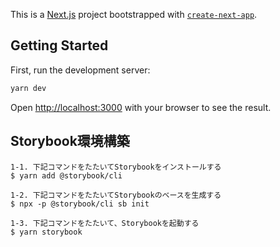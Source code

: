 This is a [Next.js](https://nextjs.org/) project bootstrapped with [`create-next-app`](https://github.com/vercel/next.js/tree/canary/packages/create-next-app).

## Getting Started

First, run the development server:

```bash
yarn dev
```

Open [http://localhost:3000](http://localhost:3000) with your browser to see the result.

## Storybook環境構築

```
1-1. 下記コマンドをたたいてStorybookをインストールする
$ yarn add @storybook/cli

1-2. 下記コマンドをたたいてStorybookのベースを生成する
$ npx -p @storybook/cli sb init

1-3. 下記コマンドをたたいて、Storybookを起動する
$ yarn storybook
```
